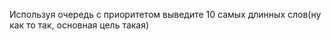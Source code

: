 Используя очередь с приоритетом выведите 10 самых длинных слов(ну как то так, основная цель такая) 
